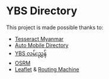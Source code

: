 # YBS Directory

This project is made possible thanks to:

- [Tesseract Myanmar](https://github.com/pndaza/tesseract-myanmar)
- [Auto Mobile Directory](https://www.automobiledirectory.com.mm/)
- [YBS လမ်းညွှန်](https://www.facebook.com/YBS.Directory.Yangon/)
- [OSRM](https://project-osrm.org/)
- [Leaflet](https://leafletjs.com/) & [Routing Machine](https://github.com/perliedman/leaflet-routing-machine)
